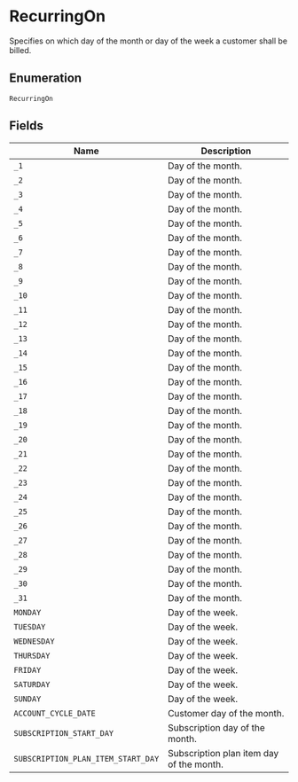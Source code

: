 # RecurringOn

Specifies on which day of the month or day of the week a customer shall be billed.

## Enumeration

`RecurringOn`

## Fields

| Name | Description |
|  --- | --- |
| `_1` | Day of the month. |
| `_2` | Day of the month. |
| `_3` | Day of the month. |
| `_4` | Day of the month. |
| `_5` | Day of the month. |
| `_6` | Day of the month. |
| `_7` | Day of the month. |
| `_8` | Day of the month. |
| `_9` | Day of the month. |
| `_10` | Day of the month. |
| `_11` | Day of the month. |
| `_12` | Day of the month. |
| `_13` | Day of the month. |
| `_14` | Day of the month. |
| `_15` | Day of the month. |
| `_16` | Day of the month. |
| `_17` | Day of the month. |
| `_18` | Day of the month. |
| `_19` | Day of the month. |
| `_20` | Day of the month. |
| `_21` | Day of the month. |
| `_22` | Day of the month. |
| `_23` | Day of the month. |
| `_24` | Day of the month. |
| `_25` | Day of the month. |
| `_26` | Day of the month. |
| `_27` | Day of the month. |
| `_28` | Day of the month. |
| `_29` | Day of the month. |
| `_30` | Day of the month. |
| `_31` | Day of the month. |
| `MONDAY` | Day of the week. |
| `TUESDAY` | Day of the week. |
| `WEDNESDAY` | Day of the week. |
| `THURSDAY` | Day of the week. |
| `FRIDAY` | Day of the week. |
| `SATURDAY` | Day of the week. |
| `SUNDAY` | Day of the week. |
| `ACCOUNT_CYCLE_DATE` | Customer day of the month. |
| `SUBSCRIPTION_START_DAY` | Subscription day of the month. |
| `SUBSCRIPTION_PLAN_ITEM_START_DAY` | Subscription plan item day of the month. |
